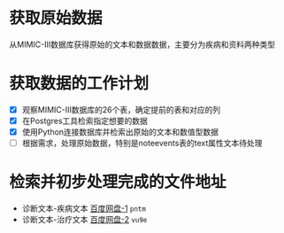 # 获取原始数据
从MIMIC-III数据库获得原始的文本和数据数据，主要分为疾病和资料两种类型

# 获取数据的工作计划
- [x] 观察MIMIC-III数据库的26个表，确定提前的表和对应的列
- [x] 在Postgres工具检索指定想要的数据
- [x] 使用Python连接数据库并检索出原始的文本和数值型数据
- [ ] 根据需求，处理原始数据，特别是noteevents表的text属性文本待处理

# 检索并初步处理完成的文件地址
- 诊断文本-疾病文本 [百度网盘-1](https://pan.baidu.com/s/1lx1Z5bIXcKhPzTRmYyMw2w) `pntm`
- 诊断文本-治疗文本 [百度网盘-2](https://pan.baidu.com/s/1mCnwEj0I3rNYe1pstJDHlA) `vu9e`
